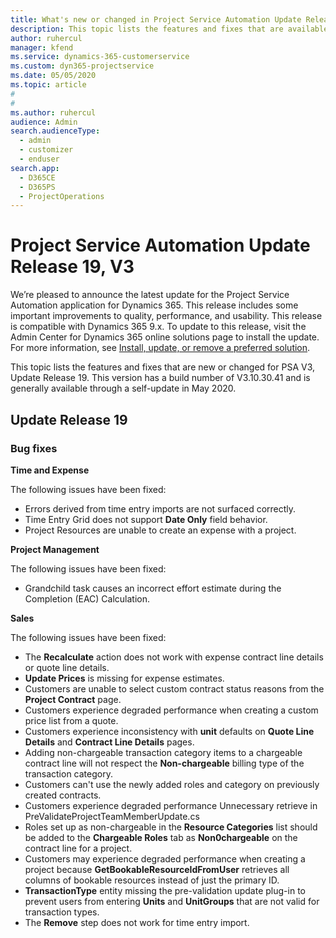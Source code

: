 ```yaml
---
title: What's new or changed in Project Service Automation Update Release 19, V3
description: This topic lists the features and fixes that are available in Project Service Automation Update Release 19, V3.
author: ruhercul
manager: kfend
ms.service: dynamics-365-customerservice
ms.custom: dyn365-projectservice
ms.date: 05/05/2020
ms.topic: article
#
#
ms.author: ruhercul
audience: Admin
search.audienceType: 
  - admin
  - customizer
  - enduser
search.app: 
  - D365CE
  - D365PS
  - ProjectOperations
---
```


# Project Service Automation Update Release 19, V3

We’re pleased to announce the latest update for the Project Service Automation application for Dynamics 365. This release includes some important improvements to quality, performance, and usability. This release is compatible with Dynamics 365 9.x. To update to this release, visit the Admin Center for Dynamics 365 online solutions page to install the update. For more information, see [Install, update, or remove a preferred solution](https://docs.microsoft.com/power-platform/admin/install-remove-preferred-solution).

This topic lists the features and fixes that are new or changed for PSA V3, Update Release 19. This version has a build number of V3.10.30.41 and is generally available through a self-update in May 2020.

## Update Release 19

### Bug fixes

**Time and Expense**

The following issues have been fixed: 

- Errors derived from time entry imports are not surfaced correctly.
- Time Entry Grid does not support **Date Only** field behavior.
- Project Resources are unable to create an expense with a project.

**Project Management**

The following issues have been fixed: 

-  Grandchild task causes an incorrect effort estimate during the Completion (EAC) Calculation.

**Sales**

The following issues have been fixed: 

- The **Recalculate** action does not work with expense contract line details or quote line details.
- **Update Prices** is missing for expense estimates.
-  Customers are unable to select custom contract status reasons from the **Project Contract** page.
- Customers experience degraded performance when creating a custom price list from a quote.
- Customers experience inconsistency with **unit** defaults on **Quote Line Details** and **Contract Line Details** pages.
- Adding non-chargeable transaction category items to a chargeable contract line will not respect the **Non-chargeable** billing type of the transaction category.
- Customers can't use the newly added roles and category on previously created contracts.
- Customers experience degraded performance Unnecessary retrieve in PreValidateProjectTeamMemberUpdate.cs
- Roles set up as non-chargeable in the **Resource Categories** list should be added to the **Chargeable Roles** tab as **Non0chargeable** on the contract line for a project.
- Customers may experience degraded performance when creating a project because **GetBookableResourceIdFromUser** retrieves all columns of bookable resources instead of just the primary ID.
- **TransactionType** entity missing the pre-validation update plug-in to prevent users from entering **Units** and **UnitGroups** that are not valid for transaction types.
- The **Remove** step does not work for time entry import.
